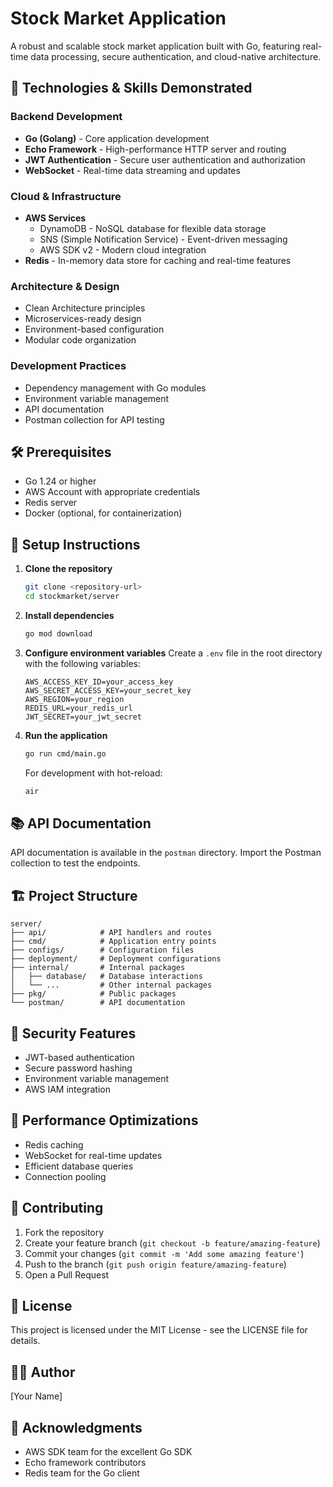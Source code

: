# Stock Market Application

A robust and scalable stock market application built with Go, featuring real-time data processing, secure authentication, and cloud-native architecture.

## 🚀 Technologies & Skills Demonstrated

### Backend Development
- **Go (Golang)** - Core application development
- **Echo Framework** - High-performance HTTP server and routing
- **JWT Authentication** - Secure user authentication and authorization
- **WebSocket** - Real-time data streaming and updates

### Cloud & Infrastructure
- **AWS Services**
  - DynamoDB - NoSQL database for flexible data storage
  - SNS (Simple Notification Service) - Event-driven messaging
  - AWS SDK v2 - Modern cloud integration
- **Redis** - In-memory data store for caching and real-time features

### Architecture & Design
- Clean Architecture principles
- Microservices-ready design
- Environment-based configuration
- Modular code organization

### Development Practices
- Dependency management with Go modules
- Environment variable management
- API documentation
- Postman collection for API testing

## 🛠️ Prerequisites

- Go 1.24 or higher
- AWS Account with appropriate credentials
- Redis server
- Docker (optional, for containerization)

## 🔧 Setup Instructions

1. **Clone the repository**
   ```bash
   git clone <repository-url>
   cd stockmarket/server
   ```

2. **Install dependencies**
   ```bash
   go mod download
   ```

3. **Configure environment variables**
   Create a `.env` file in the root directory with the following variables:
   ```
   AWS_ACCESS_KEY_ID=your_access_key
   AWS_SECRET_ACCESS_KEY=your_secret_key
   AWS_REGION=your_region
   REDIS_URL=your_redis_url
   JWT_SECRET=your_jwt_secret
   ```

4. **Run the application**
   ```bash
   go run cmd/main.go
   ```

   For development with hot-reload:
   ```bash
   air
   ```

## 📚 API Documentation

API documentation is available in the `postman` directory. Import the Postman collection to test the endpoints.

## 🏗️ Project Structure

```
server/
├── api/            # API handlers and routes
├── cmd/            # Application entry points
├── configs/        # Configuration files
├── deployment/     # Deployment configurations
├── internal/       # Internal packages
│   ├── database/   # Database interactions
│   └── ...         # Other internal packages
├── pkg/            # Public packages
└── postman/        # API documentation
```

## 🔐 Security Features

- JWT-based authentication
- Secure password hashing
- Environment variable management
- AWS IAM integration

## 🚀 Performance Optimizations

- Redis caching
- WebSocket for real-time updates
- Efficient database queries
- Connection pooling

## 🤝 Contributing

1. Fork the repository
2. Create your feature branch (`git checkout -b feature/amazing-feature`)
3. Commit your changes (`git commit -m 'Add some amazing feature'`)
4. Push to the branch (`git push origin feature/amazing-feature`)
5. Open a Pull Request

## 📝 License

This project is licensed under the MIT License - see the LICENSE file for details.

## 👨‍💻 Author

[Your Name]

## 🙏 Acknowledgments

- AWS SDK team for the excellent Go SDK
- Echo framework contributors
- Redis team for the Go client
